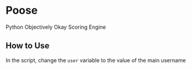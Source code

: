 # Poose
Python Objectively Okay Scoring Engine

## How to Use
In the script, change the `user` variable to the value of the main username